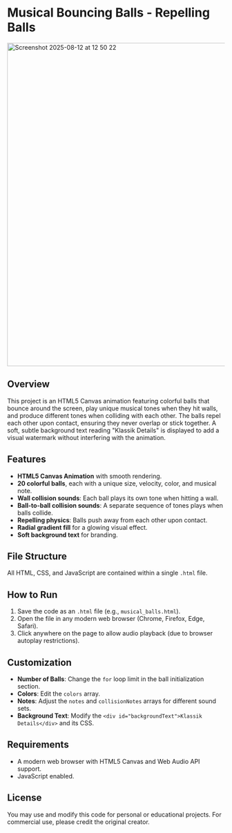 # Musical Bouncing Balls - Repelling Balls

<img width="1274" height="749" alt="Screenshot 2025-08-12 at 12 50 22" src="https://github.com/user-attachments/assets/ef7ad298-d81a-4990-9b24-aa294d018003" />

## Overview

This project is an HTML5 Canvas animation featuring colorful balls that bounce around the screen, play unique musical tones when they hit walls, and produce different tones when colliding with each other. The balls repel each other upon contact, ensuring they never overlap or stick together. A soft, subtle background text reading "Klassik Details" is displayed to add a visual watermark without interfering with the animation.

## Features

* **HTML5 Canvas Animation** with smooth rendering.
* **20 colorful balls**, each with a unique size, velocity, color, and musical note.
* **Wall collision sounds**: Each ball plays its own tone when hitting a wall.
* **Ball-to-ball collision sounds**: A separate sequence of tones plays when balls collide.
* **Repelling physics**: Balls push away from each other upon contact.
* **Radial gradient fill** for a glowing visual effect.
* **Soft background text** for branding.

## File Structure

All HTML, CSS, and JavaScript are contained within a single `.html` file.

## How to Run

1. Save the code as an `.html` file (e.g., `musical_balls.html`).
2. Open the file in any modern web browser (Chrome, Firefox, Edge, Safari).
3. Click anywhere on the page to allow audio playback (due to browser autoplay restrictions).

## Customization

* **Number of Balls**: Change the `for` loop limit in the ball initialization section.
* **Colors**: Edit the `colors` array.
* **Notes**: Adjust the `notes` and `collisionNotes` arrays for different sound sets.
* **Background Text**: Modify the `<div id="backgroundText">Klassik Details</div>` and its CSS.

## Requirements

* A modern web browser with HTML5 Canvas and Web Audio API support.
* JavaScript enabled.

## License

You may use and modify this code for personal or educational projects. For commercial use, please credit the original creator.
